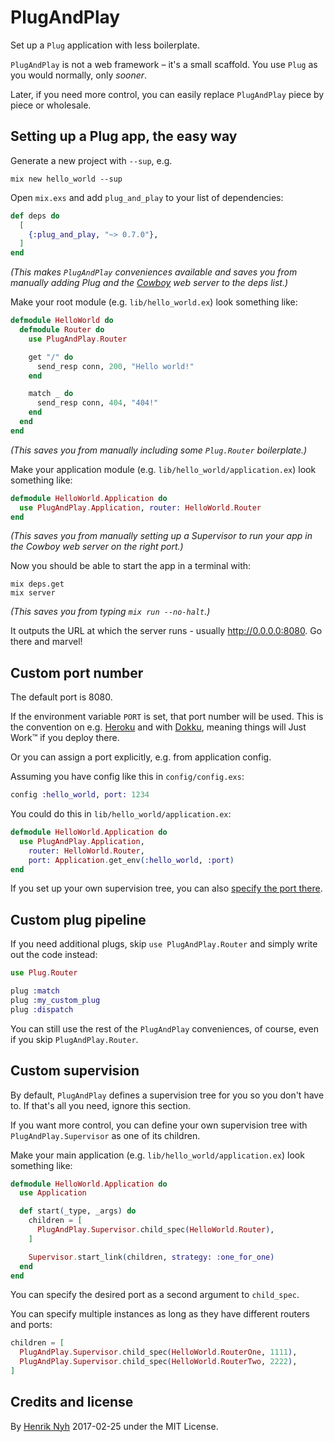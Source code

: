 # PlugAndPlay

Set up a `Plug` application with less boilerplate.

`PlugAndPlay` is not a web framework – it's a small scaffold. You use `Plug` as you would normally, only *sooner*.

Later, if you need more control, you can easily replace `PlugAndPlay` piece by piece or wholesale.


## Setting up a Plug app, the easy way

Generate a new project with `--sup`, e.g.

    mix new hello_world --sup

Open `mix.exs` and add `plug_and_play` to your list of dependencies:

```elixir
def deps do
  [
    {:plug_and_play, "~> 0.7.0"},
  ]
end
```

*(This makes `PlugAndPlay` conveniences available and saves you from manually adding Plug and the [Cowboy](https://github.com/ninenines/cowboy) web server to the deps list.)*

Make your root module (e.g. `lib/hello_world.ex`) look something like:

```elixir
defmodule HelloWorld do
  defmodule Router do
    use PlugAndPlay.Router

    get "/" do
      send_resp conn, 200, "Hello world!"
    end

    match _ do
      send_resp conn, 404, "404!"
    end
  end
end
```

*(This saves you from manually including some `Plug.Router` boilerplate.)*

Make your application module (e.g. `lib/hello_world/application.ex`) look something like:

```elixir
defmodule HelloWorld.Application do
  use PlugAndPlay.Application, router: HelloWorld.Router
end
```

*(This saves you from manually setting up a Supervisor to run your app in the Cowboy web server on the right port.)*

Now you should be able to start the app in a terminal with:

    mix deps.get
    mix server

*(This saves you from typing `mix run --no-halt`.)*

It outputs the URL at which the server runs - usually <http://0.0.0.0:8080>. Go there and marvel!


## Custom port number

The default port is 8080.

If the environment variable `PORT` is set, that port number will be used. This is the convention on e.g. [Heroku](https://heroku.com) and with [Dokku](http://dokku.viewdocs.io/dokku/), meaning things will Just Work™ if you deploy there.

Or you can assign a port explicitly, e.g. from application config.

Assuming you have config like this in `config/config.exs`:

```elixir
config :hello_world, port: 1234
```

You could do this in `lib/hello_world/application.ex`:


```elixir
defmodule HelloWorld.Application do
  use PlugAndPlay.Application,
    router: HelloWorld.Router,
    port: Application.get_env(:hello_world, :port)
end
```

If you set up your own supervision tree, you can also [specify the port there](#custom-supervision).


## Custom plug pipeline

If you need additional plugs, skip `use PlugAndPlay.Router` and simply write out the code instead:

```elixir
use Plug.Router

plug :match
plug :my_custom_plug
plug :dispatch
```

You can still use the rest of the `PlugAndPlay` conveniences, of course, even if you skip `PlugAndPlay.Router`.


## Custom supervision

By default, `PlugAndPlay` defines a supervision tree for you so you don't have to. If that's all you need, ignore this section.

If you want more control, you can define your own supervision tree with `PlugAndPlay.Supervisor` as one of its children.

Make your main application (e.g. `lib/hello_world/application.ex`) look something like:

```elixir
defmodule HelloWorld.Application do
  use Application

  def start(_type, _args) do
    children = [
      PlugAndPlay.Supervisor.child_spec(HelloWorld.Router),
    ]

    Supervisor.start_link(children, strategy: :one_for_one)
  end
end
```

You can specify the desired port as a second argument to `child_spec`.

You can specify multiple instances as long as they have different routers and ports:

```elixir
children = [
  PlugAndPlay.Supervisor.child_spec(HelloWorld.RouterOne, 1111),
  PlugAndPlay.Supervisor.child_spec(HelloWorld.RouterTwo, 2222),
]
```


## Credits and license

By [Henrik Nyh](https://henrik.nyh.se) 2017-02-25 under the MIT License.
